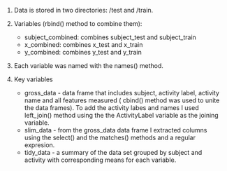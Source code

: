 

1. Data is stored in two directories: /test and /train.

2. Variables (rbind() method to combine them): 
     + subject_combined: combines subject_test and subject_train
     + x_combined: combines x_test and x_train
     + y_combined: combines y_test and y_train

3. Each variable was named with the names() method. 

4. Key variables
   + gross_data - data frame that includes subject, activity label, activity name and all features measured ( cbind() method
    was used to unite the data frames). To add the activity labes and names I used left_join() method using the the ActivityLabel            variable as the joining variable.
   + slim_data - from the gross_data data frame I extracted columns using the select() and the matches() methods
    and a regular expresion.
   + tidy_data - a summary of the data set grouped by subject and activity with corresponding means for each variable.
